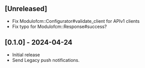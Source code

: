 ## [Unreleased]

- Fix Modulofcm::Configurator#validate_client for APIv1 clients
- Fix typo for Modulofcm::Response#success?

## [0.1.0] - 2024-04-24

- Initial release
- Send Legacy push notifications.
